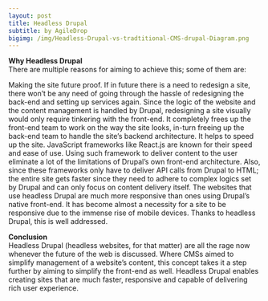 ```yaml
---
layout: post
title: Headless Drupal
subtitle: by AgileDrop
bigimg: /img/Headless-Drupal-vs-tradtitional-CMS-drupal-Diagram.png
---
```


**Why Headless Drupal**<br/>
There are multiple reasons for aiming to achieve this; some of them are:<br/>

Making the site future proof. If in future there is a need to redesign a site, there won’t be any need of going through the hassle of redesigning the back-end and setting up services again. Since the logic of the website and the content management is handled by Drupal, redesigning a site visually would only require tinkering with the front-end.
It completely frees up the front-end team to work on the way the site looks, in-turn freeing up the back-end team to handle the site’s backend architecture.
It helps to speed up the site. JavaScript frameworks like React.js are known for their speed and ease of use. Using such framework to deliver content to the user eliminate a lot of the limitations of Drupal’s own front-end architecture. Also, since these frameworks only have to deliver API calls from Drupal to HTML; the entire site gets faster since they need to adhere to complex logics set by Drupal and can only focus on content delivery itself.
The websites that use headless Drupal are much more responsive than ones using Drupal’s native front-end. It has become almost a necessity for a site to be responsive due to the immense rise of mobile devices. Thanks to headless Drupal, this is well addressed.
 

**Conclusion**<br/>
Headless Drupal (headless websites, for that matter) are all the rage now whenever the future of the web is discussed. Where CMSs aimed to simplify management of a website’s content, this concept takes it a step further by aiming to simplify the front-end as well. Headless Drupal enables creating sites that are much faster, responsive and capable of delivering rich user experience.
